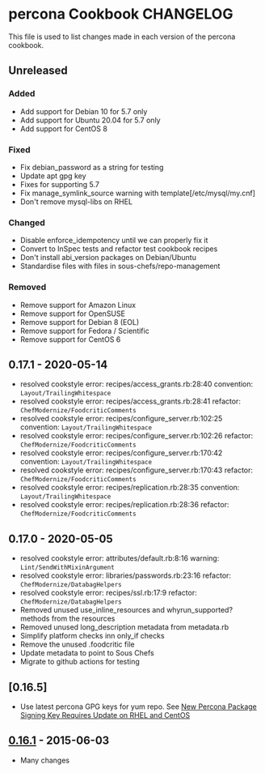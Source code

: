 # percona Cookbook CHANGELOG

This file is used to list changes made in each version of the percona cookbook.

## Unreleased

### Added

- Add support for Debian 10 for 5.7 only
- Add support for Ubuntu 20.04 for 5.7 only
- Add support for CentOS 8

### Fixed

- Fix debian_password as a string for testing
- Update apt gpg key
- Fixes for supporting 5.7
- Fix manage_symlink_source warning with template[/etc/mysql/my.cnf]
- Don't remove mysql-libs on RHEL

### Changed

- Disable enforce_idempotency until we can properly fix it
- Convert to InSpec tests and refactor test cookbook recipes
- Don't install abi_version packages on Debian/Ubuntu
- Standardise files with files in sous-chefs/repo-management

### Removed

- Remove support for Amazon Linux
- Remove support for OpenSUSE
- Remove support for Debian 8 (EOL)
- Remove support for Fedora / Scientific
- Remove support for CentOS 6

## 0.17.1 - 2020-05-14

- resolved cookstyle error: recipes/access_grants.rb:28:40 convention: `Layout/TrailingWhitespace`
- resolved cookstyle error: recipes/access_grants.rb:28:41 refactor: `ChefModernize/FoodcriticComments`
- resolved cookstyle error: recipes/configure_server.rb:102:25 convention: `Layout/TrailingWhitespace`
- resolved cookstyle error: recipes/configure_server.rb:102:26 refactor: `ChefModernize/FoodcriticComments`
- resolved cookstyle error: recipes/configure_server.rb:170:42 convention: `Layout/TrailingWhitespace`
- resolved cookstyle error: recipes/configure_server.rb:170:43 refactor: `ChefModernize/FoodcriticComments`
- resolved cookstyle error: recipes/replication.rb:28:35 convention: `Layout/TrailingWhitespace`
- resolved cookstyle error: recipes/replication.rb:28:36 refactor: `ChefModernize/FoodcriticComments`

## 0.17.0 - 2020-05-05

- resolved cookstyle error: attributes/default.rb:8:16 warning: `Lint/SendWithMixinArgument`
- resolved cookstyle error: libraries/passwords.rb:23:16 refactor: `ChefModernize/DatabagHelpers`
- resolved cookstyle error: recipes/ssl.rb:17:9 refactor: `ChefModernize/DatabagHelpers`
- Removed unused use_inline_resources and whyrun_supported? methods from the resources
- Removed unused long_description metadata from metadata.rb
- Simplify platform checks inn only_if checks
- Remove the unused .foodcritic file
- Update metadata to point to Sous Chefs
- Migrate to github actions for testing

## [0.16.5]

- Use latest percona GPG keys for yum repo. See [New Percona Package Signing Key Requires Update on RHEL and CentOS](https://www.percona.com/blog/2019/02/05/new-percona-package-signing-key-requires-update-on-rhel-and-centos/)

## [0.16.1] - 2015-06-03

- Many changes

[Unreleased]: https://github.com/sous-chefs/percona/compare/v0.16.1...HEAD
[0.16.1]: https://github.com/sous-chefs/percona/compare/v0.16.0...v0.16.1
